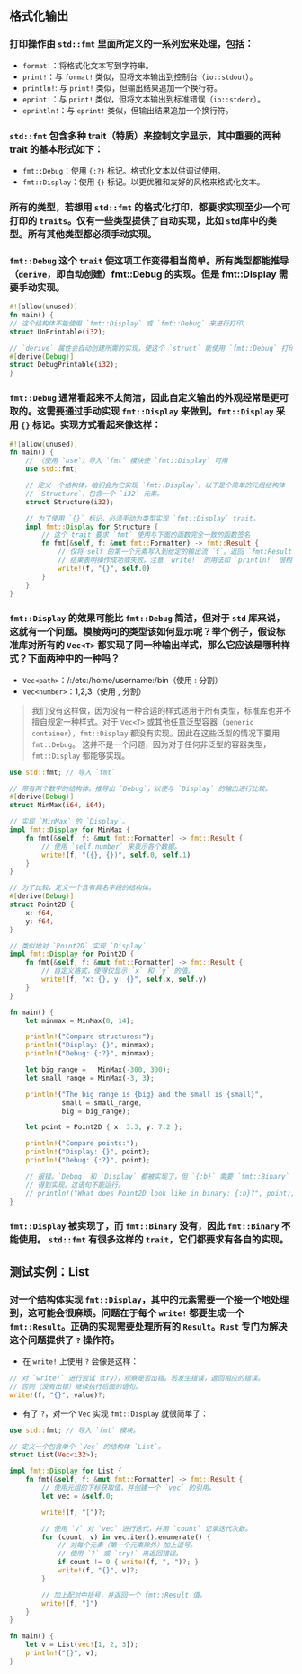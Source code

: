 ## 格式化输出
### 打印操作由 `std::fmt` 里面所定义的一系列宏来处理，包括：
- `format!`：将格式化文本写到字符串。
- `print!`：与 `format!` 类似，但将文本输出到控制台（`io::stdout`）。
- `println!`: 与 `print!` 类似，但输出结果追加一个换行符。
- `eprint!`：与 `print!` 类似，但将文本输出到标准错误（`io::stderr`）。
- `eprintln!`：与 `eprint!` 类似，但输出结果追加一个换行符。

### `std::fmt` 包含多种 trait（特质）来控制文字显示，其中重要的两种 trait 的基本形式如下：
- `fmt::Debug`：使用 `{:?}` 标记。格式化文本以供调试使用。
- `fmt::Display`：使用 `{}` 标记。以更优雅和友好的风格来格式化文本。


### 所有的类型，若想用 `std::fmt` 的格式化打印，都要求实现至少一个可打印的 `traits`。仅有一些类型提供了自动实现，比如 `std`库中的类型。所有其他类型都必须手动实现。

### `fmt::Debug` 这个 `trait` 使这项工作变得相当简单。所有类型都能推导（`derive`，即自动创建）fmt::Debug 的实现。但是 fmt::Display 需要手动实现。

```rust
#![allow(unused)]
fn main() {
// 这个结构体不能使用 `fmt::Display` 或 `fmt::Debug` 来进行打印。
struct UnPrintable(i32);

// `derive` 属性会自动创建所需的实现，使这个 `struct` 能使用 `fmt::Debug` 打印。
#[derive(Debug)]
struct DebugPrintable(i32);
}
```

### `fmt::Debug` 通常看起来不太简洁，因此自定义输出的外观经常是更可取的。这需要通过手动实现 `fmt::Display` 来做到。`fmt::Display` 采用 `{}` 标记。实现方式看起来像这样：

```rust
#![allow(unused)]
fn main() {
    // （使用 `use`）导入 `fmt` 模块使 `fmt::Display` 可用
    use std::fmt;

    // 定义一个结构体，咱们会为它实现 `fmt::Display`。以下是个简单的元组结构体
    // `Structure`，包含一个 `i32` 元素。
    struct Structure(i32);

    // 为了使用 `{}` 标记，必须手动为类型实现 `fmt::Display` trait。
    impl fmt::Display for Structure {
        // 这个 trait 要求 `fmt` 使用与下面的函数完全一致的函数签名
        fn fmt(&self, f: &mut fmt::Formatter) -> fmt::Result {
            // 仅将 self 的第一个元素写入到给定的输出流 `f`。返回 `fmt:Result`，此
            // 结果表明操作成功或失败。注意 `write!` 的用法和 `println!` 很相似。
            write!(f, "{}", self.0)
        }
    }
}
```
### `fmt::Display` 的效果可能比 `fmt::Debug` 简洁，但对于 `std` 库来说，这就有一个问题。模棱两可的类型该如何显示呢？举个例子，假设标准库对所有的 `Vec<T>` 都实现了同一种输出样式，那么它应该是哪种样式？下面两种中的一种吗？

- `Vec<path>`：/:/etc:/home/username:/bin（使用 : 分割）
- `Vec<number>`：1,2,3（使用 , 分割）

> 我们没有这样做，因为没有一种合适的样式适用于所有类型，标准库也并不擅自规定一种样式。对于 `Vec<T>` 或其他任意泛型容器（`generic container`），`fmt::Display` 都没有实现。因此在这些泛型的情况下要用 `fmt::Debug`。
> 这并不是一个问题，因为对于任何非泛型的容器类型， `fmt::Display` 都能够实现。

```rust
use std::fmt; // 导入 `fmt`

// 带有两个数字的结构体。推导出 `Debug`，以便与 `Display` 的输出进行比较。
#[derive(Debug)]
struct MinMax(i64, i64);

// 实现 `MinMax` 的 `Display`。
impl fmt::Display for MinMax {
    fn fmt(&self, f: &mut fmt::Formatter) -> fmt::Result {
        // 使用 `self.number` 来表示各个数据。
        write!(f, "({}, {})", self.0, self.1)
    }
}

// 为了比较，定义一个含有具名字段的结构体。
#[derive(Debug)]
struct Point2D {
    x: f64,
    y: f64,
}

// 类似地对 `Point2D` 实现 `Display`
impl fmt::Display for Point2D {
    fn fmt(&self, f: &mut fmt::Formatter) -> fmt::Result {
        // 自定义格式，使得仅显示 `x` 和 `y` 的值。
        write!(f, "x: {}, y: {}", self.x, self.y)
    }
}

fn main() {
    let minmax = MinMax(0, 14);

    println!("Compare structures:");
    println!("Display: {}", minmax);
    println!("Debug: {:?}", minmax);

    let big_range =   MinMax(-300, 300);
    let small_range = MinMax(-3, 3);

    println!("The big range is {big} and the small is {small}",
             small = small_range,
             big = big_range);

    let point = Point2D { x: 3.3, y: 7.2 };

    println!("Compare points:");
    println!("Display: {}", point);
    println!("Debug: {:?}", point);

    // 报错。`Debug` 和 `Display` 都被实现了，但 `{:b}` 需要 `fmt::Binary`
    // 得到实现。这语句不能运行。
    // println!("What does Point2D look like in binary: {:b}?", point);
}
```
### `fmt::Display` 被实现了，而 `fmt::Binary` 没有，因此 `fmt::Binary` 不能使用。 `std::fmt` 有很多这样的 `trait`，它们都要求有各自的实现。

## 测试实例：List

### 对一个结构体实现 `fmt::Display`，其中的元素需要一个接一个地处理到，这可能会很麻烦。问题在于每个 `write!` 都要生成一个 `fmt::Result`。正确的实现需要处理所有的 `Result`。`Rust` 专门为解决这个问题提供了 `?` 操作符。

- 在 `write!` 上使用 `?` 会像是这样：
```rust
// 对 `write!` 进行尝试（try），观察是否出错。若发生错误，返回相应的错误。
// 否则（没有出错）继续执行后面的语句。
write!(f, "{}", value)?;
```
- 有了 `?`，对一个 `Vec` 实现 `fmt::Display` 就很简单了：
```rust
use std::fmt; // 导入 `fmt` 模块。

// 定义一个包含单个 `Vec` 的结构体 `List`。
struct List(Vec<i32>);

impl fmt::Display for List {
    fn fmt(&self, f: &mut fmt::Formatter) -> fmt::Result {
        // 使用元组的下标获取值，并创建一个 `vec` 的引用。
        let vec = &self.0;

        write!(f, "[")?;

        // 使用 `v` 对 `vec` 进行迭代，并用 `count` 记录迭代次数。
        for (count, v) in vec.iter().enumerate() {
            // 对每个元素（第一个元素除外）加上逗号。
            // 使用 `?` 或 `try!` 来返回错误。
            if count != 0 { write!(f, ", ")?; }
            write!(f, "{}", v)?;
        }

        // 加上配对中括号，并返回一个 fmt::Result 值。
        write!(f, "]")
    }
}

fn main() {
    let v = List(vec![1, 2, 3]);
    println!("{}", v);
}
```